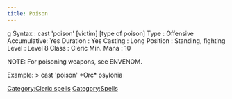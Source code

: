 ```yaml
---
title: Poison
---
```


<nowiki>g Syntax : cast 'poison' \[victim\] \[type of poison\] Type :
Offensive Accumulative: Yes Duration : Yes Casting : Long Position :
Standing, fighting Level : Level 8 Class : Cleric Min. Mana : 10

</pre>

NOTE: For poisoning weapons, see ENVENOM.

Example: \> cast 'poison' \*Orc\* psylonia

[Category:Cleric spells](Category:Cleric_spells "wikilink")
[Category:Spells](Category:Spells "wikilink")